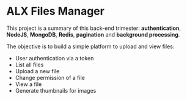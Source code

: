 # ALX Files Manager
This project is a summary of this back-end trimester: **authentication**, **NodeJS**, **MongoDB**, **Redis**, **pagination** and **background processing**.

The objective is to build a simple platform to upload and view files:

- User authentication via a token
- List all files
- Upload a new file
- Change permission of a file
- View a file
- Generate thumbnails for images
